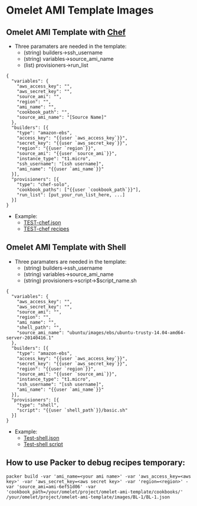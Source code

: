 Omelet AMI Template Images 
=================== 

## Omelet AMI Template with [Chef](http://www.getchef.com/chef/)
- Three paramaters are needed in the template: 
    - (string) builders->ssh_username
    - (string) variables->source_ami_name
    - (list) provisioners->run_list

```
{
  "variables": {
    "aws_access_key": "",
    "aws_secret_key": "",
    "source_ami": "",
    "region": "",
    "ami_name": "",
    "cookbook_path": "",
    "source_ami_name": "[Source Name]"
  },
  "builders": [{
    "type": "amazon-ebs",
    "access_key": "{{user `aws_access_key`}}",
    "secret_key": "{{user `aws_secret_key`}}",
    "region": "{{user `region`}}",
    "source_ami": "{{user `source_ami`}}",
    "instance_type": "t1.micro",
    "ssh_username": "[ssh username]",
    "ami_name": "{{user `ami_name`}}"
  }],
  "provisioners": [{
    "type": "chef-solo",
    "cookbook_paths": ["{{user `cookbook_path`}}"],
    "run_list": [put_your_run_list_here, ...]
  }]
}
```

- Example: 
    - [TEST-chef.json](https://github.com/TrendMicroDCS/omelet-ami-template/blob/master/images/BL-1/TEST-chef/TEST-chef.json) 
    - [TEST-chef recipes](https://github.com/TrendMicroDCS/omelet-ami-template/tree/master/cookbooks/TEST-chef) 

## Omelet AMI Template with Shell
- Three paramaters are needed in the template: 
    - (string) builders->ssh_username
    - (string) variables->source_ami_name
    - (string) provisioners->script->$script_name.sh

```
{
  "variables": {
    "aws_access_key": "",
    "aws_secret_key": "",
    "source_ami": "",
    "region": "",
    "ami_name": "",
    "shell_path": "",
    "source_ami_name": "ubuntu/images/ebs/ubuntu-trusty-14.04-amd64-server-20140416.1"
  },
  "builders": [{
    "type": "amazon-ebs",
    "access_key": "{{user `aws_access_key`}}",
    "secret_key": "{{user `aws_secret_key`}}",
    "region": "{{user `region`}}",
    "source_ami": "{{user `source_ami`}}",
    "instance_type": "t1.micro",
    "ssh_username": "[ssh username]",
    "ami_name": "{{user `ami_name`}}"
  }],
  "provisioners": [{
    "type": "shell",
    "script": "{{user `shell_path`}}/basic.sh"
  }]
}
```

- Example:
    - [Test-shell.json](https://github.com/TrendMicroDCS/omelet-ami-template/blob/master/images/BL-1/TEST-shell/TEST-shell.json) 
    - [Test-shell script](https://github.com/TrendMicroDCS/omelet-ami-template/blob/master/shell/TEST-shell/basic.sh) 


## How to use Packer to debug recipes temporary: 
```
packer build -var 'ami_name=<your ami name>' -var 'aws_access_key=<aws key>' -var 'aws_secret_key=<aws secret key>' -var 'region=<region>' -var 'source_ami=ami-6ef51d06' -var 'cookbook_path=/your/omelet/project/omelet-ami-template/cookbooks/' /your/omelet/project/omelet-ami-template/images/BL-1/BL-1.json
```
